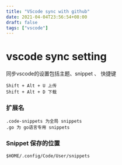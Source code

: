 ```yaml
---
title: "VScode sync with github"
date: 2021-04-04T23:56:54+08:00
draft: false
tags: ["vscode"]
---
```

vscode sync setting
===

同步vscode的设置包括主题、snippet 、 快捷键

```text
Shift + Alt + U 上传
Shift + Alt + D 下载
```

### 扩展名

```text
.code-snippets 为全局 snippets
.go 为 go语言专用 snippets
```

### Snippet 保存的位置 

```text
$HOME/.config/Code/User/snippets
```